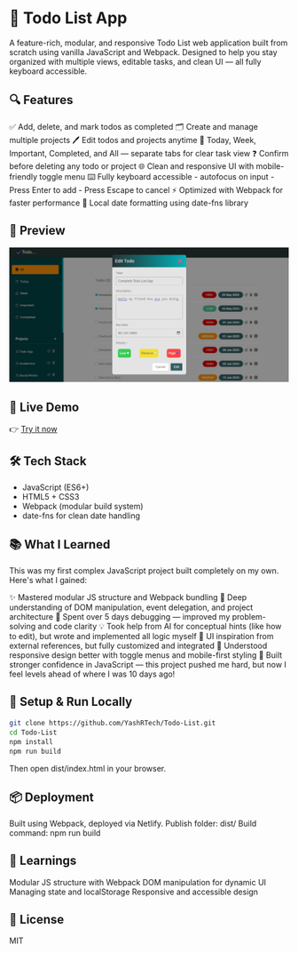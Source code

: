 # 📝 Todo List App

A feature-rich, modular, and responsive Todo List web application built from scratch using vanilla JavaScript and Webpack. Designed to help you stay organized with multiple views, editable tasks, and clean UI — all fully keyboard accessible.


## 🔍 Features

✅ Add, delete, and mark todos as completed
🗂️ Create and manage multiple projects
🖊️ Edit todos and projects anytime
📁 Today, Week, Important, Completed, and All — separate tabs for clear task view
❓ Confirm before deleting any todo or project
🌐 Clean and responsive UI with mobile-friendly toggle menu
⌨️ Fully keyboard accessible
    - autofocus on input
    - Press Enter to add
    - Press Escape to cancel
⚡ Optimized with Webpack for faster performance
📆 Local date formatting using date-fns library

## 📸 Preview

![Todo List Screenshot](./src/assests/preview.png)

## 🚀 Live Demo

👉 [Try it now](https://organized-life-todo.netlify.app/)

## 🛠️ Tech Stack

- JavaScript (ES6+)
- HTML5 + CSS3
- Webpack (modular build system)
- date-fns for clean date handling


## 📚 What I Learned

This was my first complex JavaScript project built completely on my own. Here's what I gained:

✨ Mastered modular JS structure and Webpack bundling
🧠 Deep understanding of DOM manipulation, event delegation, and project architecture
🧪 Spent over 5 days debugging — improved my problem-solving and code clarity
💡 Took help from AI for conceptual hints (like how to edit), but wrote and implemented all logic myself
🎨 UI inspiration from external references, but fully customized and integrated
📱 Understood responsive design better with toggle menus and mobile-first styling
💪 Built stronger confidence in JavaScript — this project pushed me hard, but now I feel levels ahead of where I was 10 days ago!


## 🚧 Setup & Run Locally
```bash
git clone https://github.com/YashRTech/Todo-List.git
cd Todo-List
npm install
npm run build
```

Then open dist/index.html in your browser.

## 📦 Deployment
Built using Webpack, deployed via Netlify.
Publish folder: dist/
Build command: npm run build


## 🧠 Learnings
Modular JS structure with Webpack
DOM manipulation for dynamic UI
Managing state and localStorage
Responsive and accessible design


## 📜 License
MIT